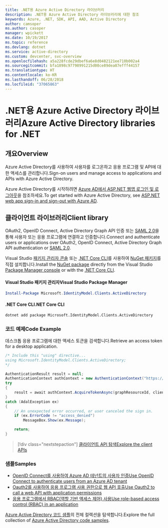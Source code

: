 ```yaml
---
title: .NET용 Azure Active Directory 라이브러리
description: .NET용 Azure Active Directory 라이브러리에 대한 참조
keywords: Azure, .NET, SDK, API, AAD, Active Directory
author: camsoper
ms.author: casoper
manager: wpickett
ms.date: 10/19/2017
ms.topic: reference
ms.devlang: dotnet
ms.service: active-directory
ms.custom: devcenter, svc-overview
ms.openlocfilehash: a5a228fcde29dbef6a6e8d0482121ee710b002a4
ms.sourcegitcommit: bfa1898c97798991215d08ce89dea87efff44157
ms.translationtype: HT
ms.contentlocale: ko-KR
ms.lasthandoff: 06/28/2018
ms.locfileid: "37065863"
---
```

# <a name="azure-active-directory-libraries-for-net"></a><span data-ttu-id="086be-104">.NET용 Azure Active Directory 라이브러리</span><span class="sxs-lookup"><span data-stu-id="086be-104">Azure Active Directory libraries for .NET</span></span>

## <a name="overview"></a><span data-ttu-id="086be-105">개요</span><span class="sxs-lookup"><span data-stu-id="086be-105">Overview</span></span>

<span data-ttu-id="086be-106">Azure Active Directory를 사용하여 사용자를 로그온하고 응용 프로그램 및 API에 대한 액세스를 관리합니다.</span><span class="sxs-lookup"><span data-stu-id="086be-106">Sign-on users and manage access to applications and APIs with Azure Active Directory.</span></span>

<span data-ttu-id="086be-107">Azure Active Directory를 시작하려면 [Azure AD에서 ASP.NET 웹앱 로그인 및 로그아웃](/azure/active-directory/develop/active-directory-devquickstarts-webapp-dotnet)을 참조하세요.</span><span class="sxs-lookup"><span data-stu-id="086be-107">To get started with Azure Active Directory, see [ASP.NET web app sign-in and sign-out with Azure AD](/azure/active-directory/develop/active-directory-devquickstarts-webapp-dotnet).</span></span>

## <a name="client-library"></a><span data-ttu-id="086be-108">클라이언트 라이브러리</span><span class="sxs-lookup"><span data-stu-id="086be-108">Client library</span></span>

<span data-ttu-id="086be-109">OAuth2, OpenID Connect, Active Directory Graph API 인증 또는 [SAML 2.0](https://docs.microsoft.com/azure/active-directory/develop/active-directory-saml-protocol-reference)을 통해 사용자 또는 응용 프로그램에 연결하고 인증합니다.</span><span class="sxs-lookup"><span data-stu-id="086be-109">Connect and authenticate users or applications over OAuth2, OpenID Connect, Active Directory Graph API authentication or [SAML 2.0](https://docs.microsoft.com/azure/active-directory/develop/active-directory-saml-protocol-reference).</span></span>

<span data-ttu-id="086be-110">Visual Studio [패키지 관리자 콘솔][PackageManager] 또는 [.NET Core CLI][DotNetCLI]를 사용하여 [NuGet 패키지](https://www.nuget.org/packages/Microsoft.Azure.Management.AppService.Fluent)를 직접 설치합니다.</span><span class="sxs-lookup"><span data-stu-id="086be-110">Install the [NuGet package](https://www.nuget.org/packages/Microsoft.Azure.Management.AppService.Fluent) directly from the Visual Studio [Package Manager console][PackageManager] or with the [.NET Core CLI][DotNetCLI].</span></span>

#### <a name="visual-studio-package-manager"></a><span data-ttu-id="086be-111">Visual Studio 패키지 관리자</span><span class="sxs-lookup"><span data-stu-id="086be-111">Visual Studio Package Manager</span></span>

```powershell
Install-Package Microsoft.IdentityModel.Clients.ActiveDirectory
```

#### <a name="net-core-cli"></a><span data-ttu-id="086be-112">.NET Core CLI</span><span class="sxs-lookup"><span data-stu-id="086be-112">.NET Core CLI</span></span>

```bash
dotnet add package Microsoft.IdentityModel.Clients.ActiveDirectory
```

### <a name="code-example"></a><span data-ttu-id="086be-113">코드 예제</span><span class="sxs-lookup"><span data-stu-id="086be-113">Code Example</span></span>

<span data-ttu-id="086be-114">데스크톱 응용 프로그램에 대한 액세스 토큰을 검색합니다.</span><span class="sxs-lookup"><span data-stu-id="086be-114">Retrieve an access token for a desktop application.</span></span>

```csharp
/* Include this "using" directive...
using Microsoft.IdentityModel.Clients.ActiveDirectory;
*/

AuthenticationResult result = null;
AuthenticationContext authContext = new AuthenticationContext("https://someauthority.com");
try
{
    result = await authContext.AcquireTokenAsync(graphResourceId, clientId, redirectUri, new PlatformParameters(PromptBehavior.Auto));
}
catch (AdalException ex)
{
    // An unexpected error occurred, or user canceled the sign in.
    if (ex.ErrorCode != "access_denied")
        MessageBox.Show(ex.Message);

    return;
}
```

> [!div class="nextstepaction"]
> [<span data-ttu-id="086be-115">클라이언트 API 탐색</span><span class="sxs-lookup"><span data-stu-id="086be-115">Explore the client APIs</span></span>](/dotnet/api/overview/azure/activedirectory/client)

### <a name="samples"></a><span data-ttu-id="086be-116">샘플</span><span class="sxs-lookup"><span data-stu-id="086be-116">Samples</span></span>

* [<span data-ttu-id="086be-117">OpenID Connect를 사용하여 Azure AD 테넌트의 사용자 인증</span><span class="sxs-lookup"><span data-stu-id="086be-117">Use OpenID Connect to authenticate users from an Azure AD tenant</span></span>](https://github.com/Azure-Samples/active-directory-dotnet-webapp-openidconnect)
* [<span data-ttu-id="086be-118">Oauth2를 사용하여 응용 프로그램 사용 권한으로 웹 API 호출</span><span class="sxs-lookup"><span data-stu-id="086be-118">Use Oauth2 to call a web API with application permissions</span></span>](https://github.com/Azure-Samples/active-directory-dotnet-webapp-webapi-oauth2-appidentity)
* [<span data-ttu-id="086be-119">응용 프로그램에서 RBAC(역할 기반 액세스 제어) 사용</span><span class="sxs-lookup"><span data-stu-id="086be-119">Use role-based access control (RBAC) in an application</span></span>](https://github.com/Azure-Samples/active-directory-dotnet-webapp-roleclaims)

<span data-ttu-id="086be-120">[Azure Active Directory 코드 샘플](/azure/active-directory/develop/active-directory-code-samples)의 전체 컬렉션을 탐색합니다.</span><span class="sxs-lookup"><span data-stu-id="086be-120">Explore the full collection of [Azure Active Directory code samples](/azure/active-directory/develop/active-directory-code-samples).</span></span>

[PackageManager]: https://docs.microsoft.com/nuget/tools/package-manager-console
[DotNetCLI]: https://docs.microsoft.com/dotnet/core/tools/dotnet-add-package
